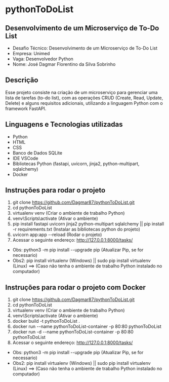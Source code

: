 # pythonToDoList
## Desenvolvimento de um Microserviço de To-Do List
- Desafio Técnico: Desenvolvimento de um Microserviço de To-Do List
- Empresa: Unimed 
- Vaga: Desenvolvedor Python
- Nome: José Dagmar Florentino da Silva Sobrinho

## Descrição

Esse projeto consiste na criação de um microserviço para gerenciar uma lista de tarefas (to-do list), com as operações CRUD (Create, Read, Update, Delete) e alguns requisitos adicionais, utilizando a linguagem Python com o framework FastAPI.

## Linguagens e Tecnologias utilizadas

- Python
- HTML
- CSS
- Banco de Dados SQLite
- IDE VSCode 
- Bibliotecas Python (fastapi, uvicorn, jinja2, python-multipart, sqlalchemy)
- Docker

## Instruções para rodar o projeto

1. git clone https://github.com/Dagmar87/pythonToDoList.git
2. cd pythonToDoList
3. virtualenv venv (Criar o ambiente de trabalho Python)
4. venv\Scripts\activate (Ativar o ambiente)
5. pip install fastapi uvicorn jinja2 python-multipart sqlalchemy || pip install -r requirements.txt (Instalar as bibliotecas python do projeto)
6. uvicorn app:app --reload (Rodar o projeto)
7. Acessar o seguinte endereço: http://127.0.0.1:8000/tasks/

+ Obs: python3 -m pip install --upgrade pip (Atualizar Pip, se for necessario)
+ Obs2: pip install virtualenv (Windows) || sudo pip install virtualenv (Linux) ==> (Caso não tenha o ambiente de trabalho Python instalado no computador)

## Instruções para rodar o projeto com Docker

1. git clone https://github.com/Dagmar87/pythonToDoList.git
2. cd pythonToDoList
3. virtualenv venv (Criar o ambiente de trabalho Python)
4. venv\Scripts\activate (Ativar o ambiente)
5. docker build -t pythonToDoList .
6. docker run --name pythonToDoList-container -p 80:80 pythonToDoList
7. docker run -d --name pythonToDoList-container -p 80:80 pythonToDoList
8. Acessar o seguinte endereço: http://127.0.0.1:8000/tasks/

+ Obs: python3 -m pip install --upgrade pip (Atualizar Pip, se for necessario)
+ Obs2: pip install virtualenv (Windows) || sudo pip install virtualenv (Linux) ==> (Caso não tenha o ambiente de trabalho Python instalado no computador)
